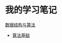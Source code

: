 # 我的学习笔记

[数据结构与算法](data-structure-and-algorithm)
- [算法基础](data-structure-and-algorithm/basic/README.md)
